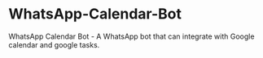 # WhatsApp-Calendar-Bot
WhatsApp Calendar Bot - A WhatsApp bot that can integrate with Google calendar and google tasks.
